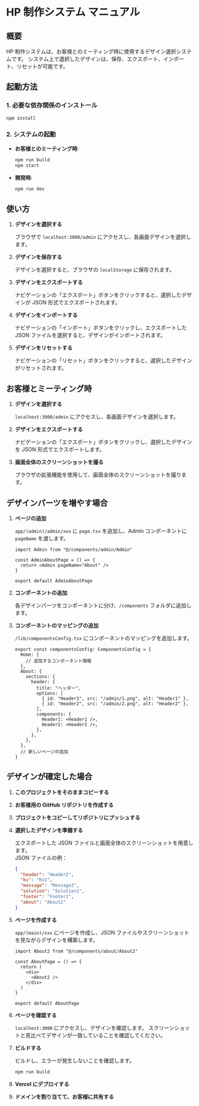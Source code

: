 # HP 制作システム マニュアル

## 概要

HP 制作システムは、お客様とのミーティング時に使用するデザイン選択システムです。
システム上で選択したデザインは、保存、エクスポート、インポート、リセットが可能です。

## 起動方法

### 1. 必要な依存関係のインストール

```bash
npm install
```

### 2. システムの起動

- **お客様とのミーティング時**:

  ```bash
  npm run build
  npm start
  ```

- **開発時**:
  ```bash
  npm run dev
  ```

## 使い方

1. **デザインを選択する**

   ブラウザで `localhost:3000/admin` にアクセスし、各画面デザインを選択します。

2. **デザインを保存する**

   デザインを選択すると、ブラウザの `localStorage` に保存されます。

3. **デザインをエクスポートする**

   ナビゲーションの「エクスポート」ボタンをクリックすると、選択したデザインが JSON 形式でエクスポートされます。

4. **デザインをインポートする**

   ナビゲーションの「インポート」ボタンをクリックし、エクスポートした JSON ファイルを選択すると、デザインがインポートされます。

5. **デザインをリセットする**

   ナビゲーションの「リセット」ボタンをクリックすると、選択したデザインがリセットされます。

## お客様とミーティング時

1. **デザインを選択する**

   `localhost:3000/admin` にアクセスし、各画面デザインを選択します。

2. **デザインをエクスポートする**

   ナビゲーションの「エクスポート」ボタンをクリックし、選択したデザインを JSON 形式でエクスポートします。

3. **画面全体のスクリーンショットを撮る**

   ブラウザの拡張機能を使用して、画面全体のスクリーンショットを撮ります。

## デザインパーツを増やす場合

1. **ページの追加**

   `app/(admin)/admin/xxx` に `page.tsx` を追加し、Admin コンポーネントに `pageName` を渡します。

   ```tsx
   import Admin from "@/components/admin/Admin"

   const AdminAboutPage = () => {
     return <Admin pageName="About" />
   }

   export default AdminAboutPage
   ```

2. **コンポーネントの追加**

   各デザインパーツをコンポーネントに分け、`/components` フォルダに追加します。

3. **コンポーネントのマッピングの追加**

   `/lib/componentsConfig.tsx` にコンポーネントのマッピングを追加します。

   ```tsx
   export const componentsConfig: ComponentsConfig = {
     Home: {
       // 追加するコンポーネント情報
     },
     About: {
       sections: {
         header: {
           title: "ヘッダー",
           options: [
             { id: "Header1", src: "/admin/1.png", alt: "Header1" },
             { id: "Header2", src: "/admin/2.png", alt: "Header2" },
           ],
           components: {
             Header1: <Header1 />,
             Header2: <Header2 />,
           },
         },
       },
     },
     // 新しいページの追加
   }
   ```

## デザインが確定した場合

1. **このプロジェクトをそのままコピーする**

2. **お客様用の GitHub リポジトリを作成する**

3. **プロジェクトをコピーしてリポジトリにプッシュする**

4. **選択したデザインを準備する**

   エクスポートした JSON ファイルと画面全体のスクリーンショットを用意します。  
   JSON ファイルの例：

   ```json
   {
     "header": "Header2",
     "kv": "Kv1",
     "message": "Message2",
     "solution": "Solution1",
     "footer": "Footer1",
     "about": "About2"
   }
   ```

5. **ページを作成する**

   `app/(main)/xxx` にページを作成し、JSON ファイルやスクリーンショットを見ながらデザインを構築します。

   ```tsx
   import About2 from "@/components/about/About2"

   const AboutPage = () => {
     return (
       <div>
         <About2 />
       </div>
     )
   }

   export default AboutPage
   ```

6. **ページを確認する**

   `localhost:3000` にアクセスし、デザインを確認します。
   スクリーンショットと見比べてデザインが一致していることを確認してください。

7. **ビルドする**

   ビルドし、エラーが発生しないことを確認します。

   ```bash
   npm run build
   ```

8. **Vercel にデプロイする**

9. **ドメインを割り当てて、お客様に共有する**
